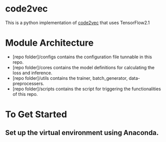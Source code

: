 # code2vec
This is a python implementation of [code2vec](https://arxiv.org/pdf/1803.09473.pdf) that uses TensorFlow2.1 

# Module Architecture
- [repo folder]/configs contains the configuration file tunnable in this repo.
- [repo folder]/cores contains the model definitions for calculating the loss and inference.
- [repo folder]/utils contains the trainer, batch_generator, data-preprocessers.
- [repo folder]/scripts contains the script for triggering the functionalities of this repo. 


# To Get Started

## Set up the virtual environment using Anaconda.
